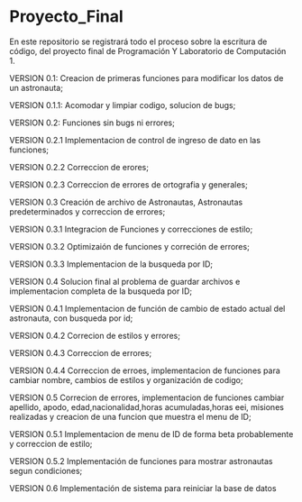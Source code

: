 # Proyecto_Final
En este repositorio se registrará todo el proceso sobre la escritura de código, del proyecto final de Programación Y Laboratorio de Computación 1.


VERSION 0.1: Creacion de primeras funciones para modificar los datos de un astronauta;

VERSION 0.1.1: Acomodar y limpiar codigo, solucion de bugs;

VERSION 0.2: Funciones sin bugs ni errores;

VERSION 0.2.1 Implementacion de control de ingreso de dato en las funciones;

VERSION 0.2.2 Correccion de erores;

VERSION 0.2.3 Correccion de errores de ortografia y generales;

VERSION 0.3 Creación de archivo de Astronautas, Astronautas predeterminados y correccion de errores;

VERSION 0.3.1 Integracion de Funciones y correcciones de estilo;

VERSION 0.3.2 Optimizaión de funciones y correción de errores;

VERSION 0.3.3 Implementacion de la busqueda por ID;

VERSION 0.4 Solucion final al problema de guardar archivos e implementacion completa de la busqueda por ID;

VERSION 0.4.1 Implementacion de función de cambio de estado actual del astronauta, con busqueda por id;

VERSION 0.4.2 Correcion de estilos y errores;

VERSION 0.4.3 Correccion de errores;

VERSION 0.4.4 Correccion de erroes, implementacion de funciones para cambiar nombre, cambios de estilos y organización de codigo;

VERSION 0.5 Correcion de errores, implementacion de funciones cambiar apellido, apodo, edad,nacionalidad,horas acumuladas,horas eei, misiones realizadas y creacion de una funcion que muestra el menu de ID;

VERSION 0.5.1 Implementacion de menu de ID de forma beta probablemente y correccion de estilo;

VERSION 0.5.2 Implementación de funciones para mostrar astronautas segun condiciones;

VERSION 0.6 Implementación de sistema para reiniciar la base de datos
